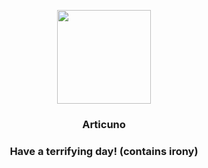 <p align="center">
    <img src="https://raw.githubusercontent.com/PokeAPI/sprites/master/sprites/pokemon/144.png" width="150" height="150">
</p>
<h3 align="center"> <b>Articuno</b></h3>
<h3 align="center">Have a terrifying day! (contains irony)</h3>
